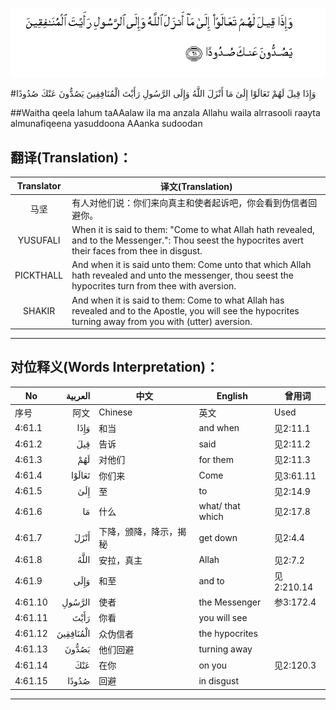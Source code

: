 ![004:061](images/004_061.gif)

#وَإِذَا قِيلَ لَهُمْ تَعَالَوْا إِلَىٰ مَا أَنْزَلَ اللَّهُ وَإِلَى الرَّسُولِ رَأَيْتَ الْمُنَافِقِينَ يَصُدُّونَ عَنْكَ صُدُودًا 

##Waitha qeela lahum taAAalaw ila ma anzala Allahu waila alrrasooli raayta almunafiqeena yasuddoona AAanka sudoodan 

## 翻译(Translation)：

| Translator | 译文(Translation)                                            |
| :--------: | ------------------------------------------------------------ |
|    马坚    | 有人对他们说：你们来向真主和使者起诉吧，你会看到伪信者回避你。 |
|  YUSUFALI  | When it is said to them: "Come to what Allah hath revealed, and to the Messenger.": Thou seest the hypocrites avert their faces from thee in disgust. |
| PICKTHALL  | And when it is said unto them: Come unto that which Allah hath revealed and unto the messenger, thou seest the hypocrites turn from thee with aversion. |
|   SHAKIR   | And when it is said to them: Come to what Allah has revealed and to the Apostle, you will see the hypocrites turning away from you with (utter) aversion. |

---

## 对位释义(Words Interpretation)：

| No   | العربية | 中文    | English | 曾用词 |
| ---- | ------: | ------- | ------- | ------ |
| 序号 |    阿文 | Chinese | 英文    | Used   |
| 4:61.1  | وَإِذَا      | 和当                   | and when         | 见2:11.1   |
| 4:61.2  | قِيلَ       | 告诉                   | said             | 见2:11.2   |
| 4:61.3  | لَهُمْ       | 对他们                 | for them         | 见2:11.3   |
| 4:61.4  | تَعَالَوْا    | 你们来                 | Come             | 见3:61.11  |
| 4:61.5  | إِلَىٰ       | 至                     | to               | 见2:14.9   |
| 4:61.6  | مَا        | 什么                   | what/ that which | 见2:17.8   |
| 4:61.7  | أَنْزَلَ      | 下降，颁降，降示，揭秘 | get down         | 见2:4.4    |
| 4:61.8  | اللَّهُ      | 安拉，真主             | Allah            | 见2:7.2 |
| 4:61.9  | وَإِلَى      | 和至                   | and to           | 见2:210.14 |
| 4:61.10 | الرَّسُولِ    | 使者                   | the Messenger    | 参3:172.4  |
| 4:61.11 | رَأَيْتَ      | 你看                   | you will see     |            |
| 4:61.12 | الْمُنَافِقِينَ | 众伪信者               | the hypocrites   |            |
| 4:61.13 | يَصُدُّونَ     | 他们回避               | turning away     |            |
| 4:61.14 | عَنْكَ       | 在你                   | on you           | 见2:120.3  |
| 4:61.15 | صُدُودًا     | 回避                   | in disgust       |            |

---
